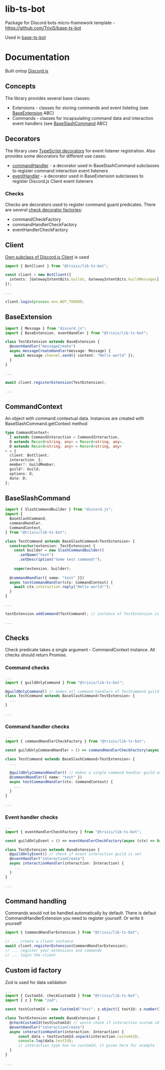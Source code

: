 # lib-ts-bot
Package for Discord bots micro-framework template - https://github.com/TrixiS/base-ts-bot

Used in [base-ts-bot](https://github.com/TrixiS/base-ts-bot)

# Documentation
Built ontop [Discord.js](https://github.com/discordjs/discord.js/)
## Concepts
The library provides several base classes:
* Extensions - classes for storing commands and event listeting (see [BaseExtension](https://github.com/TrixiS/lib-ts-bot/blob/master/src/extension.ts) ABC)
* Commands - classes for incapsulating command data and interaction event handlers (see [BaseSlashCommand](https://github.com/TrixiS/lib-ts-bot/blob/master/src/command.ts) ABC]

## Decorators
The library uses [TypeScript decorators](https://www.typescriptlang.org/docs/handbook/decorators.html) for event listener registration. Also provides some decorators for different use cases:
* [commandHandler](https://github.com/TrixiS/lib-ts-bot/blob/master/src/commandHandler.ts) - a decorator used in BaseSlashCommand subclasses to register command interaction event listeners
* [eventHandler](https://github.com/TrixiS/lib-ts-bot/blob/master/src/eventHandler.ts) - a decorator used in BaseExtension subclasses to register Discord.js Client event listeners

### Checks
Checks are decorators used to register command guard predicates. There are several [check decorator factories](https://github.com/TrixiS/lib-ts-bot/blob/master/src/checks/checkFactory.ts):
* commandCheckFactory
* commandHandlerCheckFactory
* eventHandlerCheckFactory

## Client
[Own subclass of Discord.js Client](https://github.com/TrixiS/lib-ts-bot/blob/master/src/client.ts) is used
```TypeScript
import { BotClient } from "@trixis/lib-ts-bot";

const client = new BotClient({
  intents: [GatewayIntentBits.Guilds, GatewayIntentBits.GuildMessages],
});

...

client.login(process.env.BOT_TOKEN);
```

## BaseExtension
```TypeScript
import { Message } from "discord.js";
import { BaseExtension, eventHandler } from "@trixis/lib-ts-bot";

class TestExtension extends BaseExtension {
  @eventHandler("messageCreate")
  async messageCreateHandler(message: Message) {
    await message.channel.send({ content: "Hello world" }); 
  }
}

...

await client.registerExtension(TestExtension);

...
```

## CommandContext
An object with command contextual data. Instances are created with BaseSlashCommand.getContext method
```TypeScript
type CommandContext<
  I extends CommandInteraction = CommandInteraction,
  O extends Record<string, any> = Record<string, any>,
  D extends Record<string, any> = Record<string, any>
> = {
  client: BotClient;
  interaction: I;
  member?: GuildMember;
  guild?: Guild;
  options: O;
  data: D;
};
```

## BaseSlashCommand
```TypeScript
import { SlashCommandBuilder } from "discord.js";
import {
  BaseSlashCommand,
  commandHandler,
  CommandContext,
} from "@trixis/lib-ts-bot";

class TestCommand extends BaseSlashCommand<TestExtension> {
  constructor(extension: TestExtension) {
    const builder = new SlashCommandBuilder()
      .setName("test")
      .setDescription("Some test command!");
      
    super(extension, builder);
    
  @commandHandler({ name: "test" }})
  async testCommandHandler(ctx: CommandContext) {
    await ctx.interaction.reply("Hello world!");
  }
}

...

testExtension.addCommand(TestCommand); // instance of TestExtension is used (not the class itself)

...
```

## Checks
Check predicate takes a single argument - CommandContext instance. All checks should return Promise<boolean>.
### Command checks
```TypeScript
...
import { guildOnlyCommand } from "@trixis/lib-ts-bot";

@guildOnlyCommand() // makes all command handlers of TestCommand guild only (would't work in DMs)
class TestCommand extends BaseSlashCommand<TestExtension> {
  ...
}

...
```

### Command handler checks
```TypeScript
...
import { commandHandlerCheckFactory } from "@trixis/lib-ts-bot";

const guildOnlyCommandHandler = () => commandHandlerCheckFactory(async (ctx) => Boolean(ctx.guild));

class TestCommand extends BaseSlashCommand<TestExtension> {
  ...
  
  @guildOnlyCommandHandler() // makes a single command handler guild only
  @commandHandler({ name: "test" })
  async testCommandHandler(ctx: CommandContext) {
    ...
  }
}

...
```

### Event handler checks
```TypeScript
...
import { eventHandlerCheckFactory } from "@trixis/lib-ts-bot";

const guildOnlyEvent = () => eventHandlerCheckFactory(async (ctx) => Boolean(ctx.guild));

class TestExtension extends BaseExtension {
  @guildOnlyEvent() // check if event interaction guild is set 
  @eventHandler("interactionCreate")
  async interactionHandler(interaction: Interaction) {
    ...
  }
}

...
```

## Command handling
Commands would not be handled automatically by default. There is defaut CommandHandlerExtension you need to register yourself. Or write it yourself
```TypeScript
import { CommandHandlerExtension } from "@trixis/lib-ts-bot";

// ... create a client instance
await client.registerExtension(CommandHandlerExtension);
// ... register your extensions and commands
// ... login the client
```

## Custom id factory
Zod is used for data validation
```TypeScript
...
import { CustomId, checkCustomId } from "@trixis/lib-ts-bot";
import { z } from "zod";

const testCustomId = new CustomId("test", z.object({ testId: z.number() }));

class TestExtension extends BaseExtension {
  @checkCustomId(testCustomId) // would check if interaction custom id is specified one
  @eventHandler("interactionCreate")
  async interactionHandler(interaction: Interaction) {
      const data = testCustomId.unpack(interaction.customId);
      console.log(data.testId);
      // interaction type has no customId, it given here for example
  }
}
  
...
```
